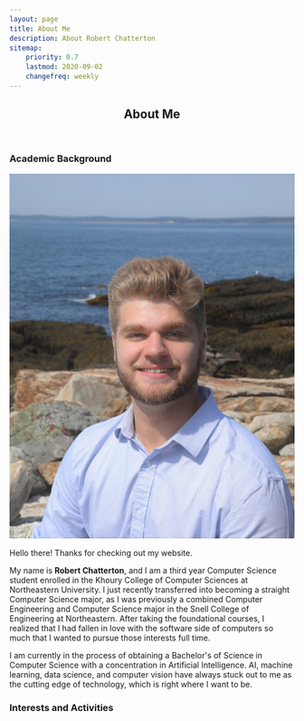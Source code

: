 ```yaml
---
layout: page
title: About Me
description: About Robert Chatterton
sitemap:
    priority: 0.7
    lastmod: 2020-09-02
    changefreq: weekly
---
```

<header class="major">
  <h2>About Me</h2>
</header>

### Academic Background

<span class="image left"><img src="/images/me2.jpg" alt="me" /></span>

<p>
  Hello there! Thanks for checking out my website.
</p>
<p>
  My name is <b>Robert Chatterton</b>, and I am a third year Computer Science student enrolled in the Khoury College of Computer Sciences at Northeastern University. I just recently transferred into becoming a straight Computer Science major, as I was previously a combined Computer Engineering and Computer Science major in the Snell College of Engineering at Northeastern. After taking the foundational courses, I realized that I had fallen in love with the software side of computers so much that I wanted to pursue those interests full time.
</p>
<p>
  I am currently in the process of obtaining a Bachelor's of Science in Computer Science with a concentration in Artificial Intelligence. AI, machine learning, data science, and computer vision have always stuck out to me as the cutting edge of technology, which is right where I want to be.
</p>

### Interests and Activities


<!--
What to talk about:
College path
interests
Other activities:
  art/editing
  frat
 -->
